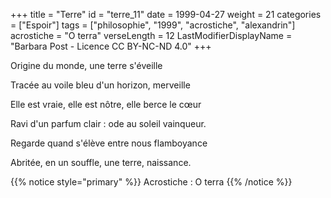 +++
title = "Terre"
id = "terre_11"
date = 1999-04-27
weight = 21
categories = ["Espoir"]
tags = ["philosophie", "1999", "acrostiche", "alexandrin"]
acrostiche = "O terra"
verseLength = 12
LastModifierDisplayName = "Barbara Post - Licence CC BY-NC-ND 4.0"
+++

Origine du monde, une terre s'éveille

Tracée au voile bleu d'un horizon, merveille

Elle est vraie, elle est nôtre, elle berce le cœur

Ravi d'un parfum clair : ode au soleil vainqueur.

Regarde quand s'élève entre nous flamboyance

Abritée, en un souffle, une terre, naissance.

{{% notice style="primary" %}}
Acrostiche : O terra
{{% /notice %}}
